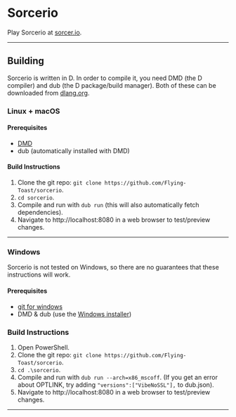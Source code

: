 # Sorcerio
Play Sorcerio at [sorcer.io](https://sorcer.io).

---

## Building
Sorcerio is written in D. In order to compile it, you need DMD (the D compiler) and dub (the D package/build manager). Both of these can be downloaded from [dlang.org](https://dlang.org).

### Linux + macOS
#### Prerequisites
- [DMD](https://dlang.org)
- dub (automatically installed with DMD)

#### Build Instructions
1. Clone the git repo: `git clone https://github.com/Flying-Toast/sorcerio`.
2. `cd sorcerio`.
3. Compile and run with `dub run` (this will also automatically fetch dependencies).
4. Navigate to ht<span>tp://localhost:8080 in a web browser to test/preview changes.

---

### Windows
Sorcerio is not tested on Windows, so there are no guarantees that these instructions will work.
#### Prerequisites
- [git for windows](https://gitforwindows.org)
- DMD & dub (use the [Windows installer](https://dlang.org))

### Build Instructions
1. Open PowerShell.
2. Clone the git repo: `git clone https://github.com/Flying-Toast/sorcerio`.
3. `cd .\sorcerio`.
4. Compile and run with `dub run --arch=x86_mscoff`. (If you get an error about OPTLINK, try adding `"versions":["VibeNoSSL"],` to dub.json).
5. Navigate to ht<span>tp://localhost:8080 in a web browser to test/preview changes.

---
